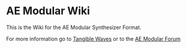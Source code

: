 # AE Modular Wiki
This is the Wiki for the AE Modular Synthesizer Format.

For more information go to [Tangible Waves](https://tangiblewaves.com) or to the [AE Modular Forum](https://forum.aemodular.com)
